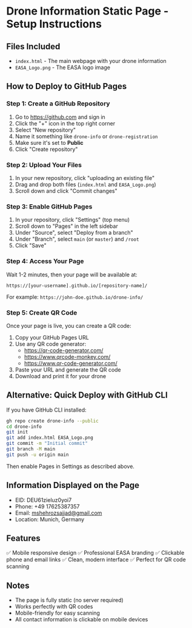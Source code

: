 # Drone Information Static Page - Setup Instructions

## Files Included
- `index.html` - The main webpage with your drone information
- `EASA_Logo.png` - The EASA logo image

## How to Deploy to GitHub Pages

### Step 1: Create a GitHub Repository
1. Go to https://github.com and sign in
2. Click the "+" icon in the top right corner
3. Select "New repository"
4. Name it something like `drone-info` or `drone-registration`
5. Make sure it's set to **Public**
6. Click "Create repository"

### Step 2: Upload Your Files
1. In your new repository, click "uploading an existing file"
2. Drag and drop both files (`index.html` and `EASA_Logo.png`)
3. Scroll down and click "Commit changes"

### Step 3: Enable GitHub Pages
1. In your repository, click "Settings" (top menu)
2. Scroll down to "Pages" in the left sidebar
3. Under "Source", select "Deploy from a branch"
4. Under "Branch", select `main` (or `master`) and `/root`
5. Click "Save"

### Step 4: Access Your Page
Wait 1-2 minutes, then your page will be available at:
```
https://[your-username].github.io/[repository-name]/
```

For example: `https://john-doe.github.io/drone-info/`

### Step 5: Create QR Code
Once your page is live, you can create a QR code:
1. Copy your GitHub Pages URL
2. Use any QR code generator:
   - https://qr-code-generator.com/
   - https://www.qrcode-monkey.com/
   - https://www.qr-code-generator.com/
3. Paste your URL and generate the QR code
4. Download and print it for your drone

## Alternative: Quick Deploy with GitHub CLI
If you have GitHub CLI installed:
```bash
gh repo create drone-info --public
cd drone-info
git init
git add index.html EASA_Logo.png
git commit -m "Initial commit"
git branch -M main
git push -u origin main
```

Then enable Pages in Settings as described above.

## Information Displayed on the Page
- EID: DEU61zieluz0yoi7
- Phone: +49 17625387357
- Email: mshehrozsajjad@gmail.com
- Location: Munich, Germany

## Features
✅ Mobile responsive design
✅ Professional EASA branding
✅ Clickable phone and email links
✅ Clean, modern interface
✅ Perfect for QR code scanning

## Notes
- The page is fully static (no server required)
- Works perfectly with QR codes
- Mobile-friendly for easy scanning
- All contact information is clickable on mobile devices
